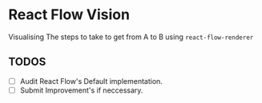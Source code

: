# React Flow Vision

Visualising The steps to take to get from A to B using `react-flow-renderer`

## TODOS

- [ ] Audit React Flow's Default implementation.
- [ ] Submit Improvement's if neccessary.
